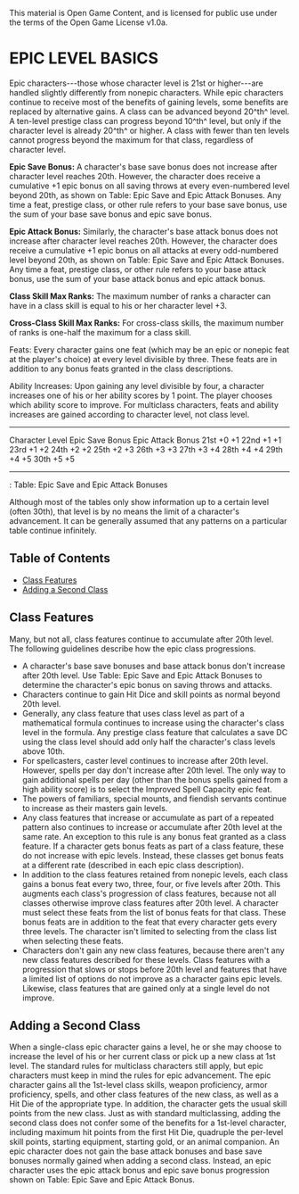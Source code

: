 This material is Open Game Content, and is licensed for public use under
the terms of the Open Game License v1.0a.

# EPIC LEVEL BASICS

Epic characters---those whose character level is 21st or higher---are
handled slightly differently from nonepic characters. While epic
characters continue to receive most of the benefits of gaining levels,
some benefits are replaced by alternative gains. A class can be advanced
beyond 20^th^ level. A ten-level prestige class can progress beyond
10^th^ level, but only if the character level is already 20^th^ or
higher. A class with fewer than ten levels cannot progress beyond the
maximum for that class, regardless of character level.

**Epic Save Bonus:** A character's base save bonus does not increase
after character level reaches 20th. However, the character does receive
a cumulative +1 epic bonus on all saving throws at every even-numbered
level beyond 20th, as shown on Table: Epic Save and Epic Attack Bonuses.
Any time a feat, prestige class, or other rule refers to your base save
bonus, use the sum of your base save bonus and epic save bonus.

**Epic Attack Bonus:** Similarly, the character's base attack bonus does
not increase after character level reaches 20th. However, the character
does receive a cumulative +1 epic bonus on all attacks at every
odd-numbered level beyond 20th, as shown on Table: Epic Save and Epic
Attack Bonuses. Any time a feat, prestige class, or other rule refers to
your base attack bonus, use the sum of your base attack bonus and epic
attack bonus.

**Class Skill Max Ranks:** The maximum number of ranks a character can
have in a class skill is equal to his or her character level +3.

**Cross-Class Skill Max Ranks:** For cross-class skills, the maximum
number of ranks is one-half the maximum for a class skill.

Feats: Every character gains one feat (which may be an epic or nonepic
feat at the player's choice) at every level divisible by three. These
feats are in addition to any bonus feats granted in the class
descriptions.

Ability Increases: Upon gaining any level divisible by four, a character
increases one of his or her ability scores by 1 point. The player
chooses which ability score to improve. For multiclass characters, feats
and ability increases are gained according to character level, not class
level.

  ----------------- ----------------- -------------------
  Character Level   Epic Save Bonus   Epic Attack Bonus
  21st              +0                +1
  22nd              +1                +1
  23rd              +1                +2
  24th              +2                +2
  25th              +2                +3
  26th              +3                +3
  27th              +3                +4
  28th              +4                +4
  29th              +4                +5
  30th              +5                +5
  ----------------- ----------------- -------------------

  : Table: Epic Save and Epic Attack Bonuses

Although most of the tables only show information up to a certain level
(often 30th), that level is by no means the limit of a character's
advancement. It can be generally assumed that any patterns on a
particular table continue infinitely.

## Table of Contents

-   [Class Features](#class-features)
-   [Adding a Second Class](#adding-a-second-class)

## Class Features

Many, but not all, class features continue to accumulate after 20th
level. The following guidelines describe how the epic class
progressions.

-   A character's base save bonuses and base attack bonus don't increase
    after 20th level. Use Table: Epic Save and Epic Attack Bonuses to
    determine the character's epic bonus on saving throws and attacks.
-   Characters continue to gain Hit Dice and skill points as normal
    beyond 20th level.
-   Generally, any class feature that uses class level as part of a
    mathematical formula continues to increase using the character's
    class level in the formula. Any prestige class feature that
    calculates a save DC using the class level should add only half the
    character's class levels above 10th.
-   For spellcasters, caster level continues to increase after 20th
    level. However, spells per day don't increase after 20th level. The
    only way to gain additional spells per day (other than the bonus
    spells gained from a high ability score) is to select the Improved
    Spell Capacity epic feat.
-   The powers of familiars, special mounts, and fiendish servants
    continue to increase as their masters gain levels.
-   Any class features that increase or accumulate as part of a repeated
    pattern also continues to increase or accumulate after 20th level at
    the same rate. An exception to this rule is any bonus feat granted
    as a class feature. If a character gets bonus feats as part of a
    class feature, these do not increase with epic levels. Instead,
    these classes get bonus feats at a different rate (described in each
    epic class description).
-   In addition to the class features retained from nonepic levels, each
    class gains a bonus feat every two, three, four, or five levels
    after 20th. This augments each class's progression of class
    features, because not all classes otherwise improve class features
    after 20th level. A character must select these feats from the list
    of bonus feats for that class. These bonus feats are in addition to
    the feat that every character gets every three levels. The character
    isn't limited to selecting from the class list when selecting these
    feats.
-   Characters don't gain any new class features, because there aren't
    any new class features described for these levels. Class features
    with a progression that slows or stops before 20th level and
    features that have a limited list of options do not improve as a
    character gains epic levels. Likewise, class features that are
    gained only at a single level do not improve.

## Adding a Second Class

When a single-class epic character gains a level, he or she may choose
to increase the level of his or her current class or pick up a new class
at 1st level. The standard rules for multiclass characters still apply,
but epic characters must keep in mind the rules for epic advancement.
The epic character gains all the 1st-level class skills, weapon
proficiency, armor proficiency, spells, and other class features of the
new class, as well as a Hit Die of the appropriate type. In addition,
the character gets the usual skill points from the new class. Just as
with standard multiclassing, adding the second class does not confer
some of the benefits for a 1st-level character, including maximum hit
points from the first Hit Die, quadruple the per-level skill points,
starting equipment, starting gold, or an animal companion. An epic
character does not gain the base attack bonuses and base save bonuses
normally gained when adding a second class. Instead, an epic character
uses the epic attack bonus and epic save bonus progression shown on
Table: Epic Save and Epic Attack Bonus.
